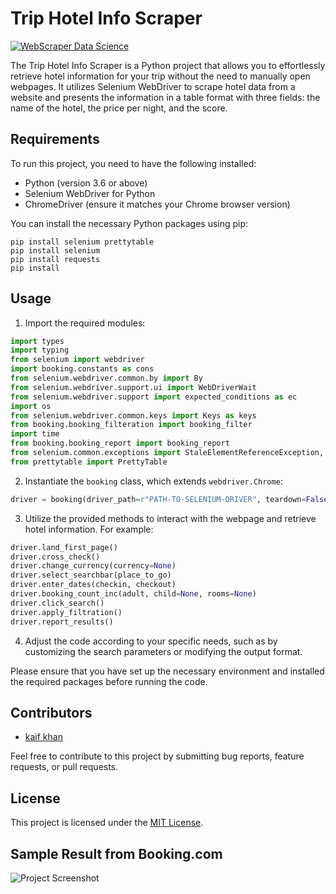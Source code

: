# Trip Hotel Info Scraper

[![WebScraper Data Science](https://img.shields.io/badge/SeleniumBot-Webscraper-blueviolet)](https://github.com/your-username/webscraper-selenium)

The Trip Hotel Info Scraper is a Python project that allows you to effortlessly retrieve hotel information for your trip without the need to manually open webpages. It utilizes Selenium WebDriver to scrape hotel data from a website and presents the information in a table format with three fields: the name of the hotel, the price per night, and the score.

## Requirements

To run this project, you need to have the following installed:

- Python (version 3.6 or above)
- Selenium WebDriver for Python
- ChromeDriver (ensure it matches your Chrome browser version)

You can install the necessary Python packages using pip:

```
pip install selenium prettytable
pip install selenium
pip install requests
pip install 
```

## Usage

1. Import the required modules:

```python
import types
import typing
from selenium import webdriver
import booking.constants as cons
from selenium.webdriver.common.by import By
from selenium.webdriver.support.ui import WebDriverWait
from selenium.webdriver.support import expected_conditions as ec
import os
from selenium.webdriver.common.keys import Keys as keys
from booking.booking_filteration import booking_filter
import time
from booking.booking_report import booking_report
from selenium.common.exceptions import StaleElementReferenceException, NoSuchElementException
from prettytable import PrettyTable
```

2. Instantiate the `booking` class, which extends `webdriver.Chrome`:

```python
driver = booking(driver_path=r"PATH-TO-SELENIUM-DRIVER", teardown=False)
```

3. Utilize the provided methods to interact with the webpage and retrieve hotel information. For example:

```python
driver.land_first_page()
driver.cross_check()
driver.change_currency(currency=None)
driver.select_searchbar(place_to_go)
driver.enter_dates(checkin, checkout)
driver.booking_count_inc(adult, child=None, rooms=None)
driver.click_search()
driver.apply_filtration()
driver.report_results()
```

4. Adjust the code according to your specific needs, such as by customizing the search parameters or modifying the output format.

Please ensure that you have set up the necessary environment and installed the required packages before running the code.

## Contributors

- [kaif khan](https://github.com/shadofaxx1)

Feel free to contribute to this project by submitting bug reports, feature requests, or pull requests.

## License

This project is licensed under the [MIT License](LICENSE).

## Sample Result from Booking.com
![Project Screenshot](https://github.com/shadowfaxx1/trip-advisor/blob/666a857c78a8fb4f3ca7322fddfa73e5125b1e70/Screenshot%202023-07-16%20234146.png)
